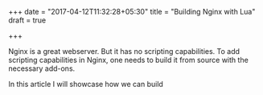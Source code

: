 +++
date = "2017-04-12T11:32:28+05:30"
title = "Building Nginx with Lua"
draft = true

+++

Nginx is a great webserver. But it has no scripting capabilities. To add scripting capabilities in Nginx, one needs to build it from source with the necessary add-ons.

In this article I will showcase how we can build